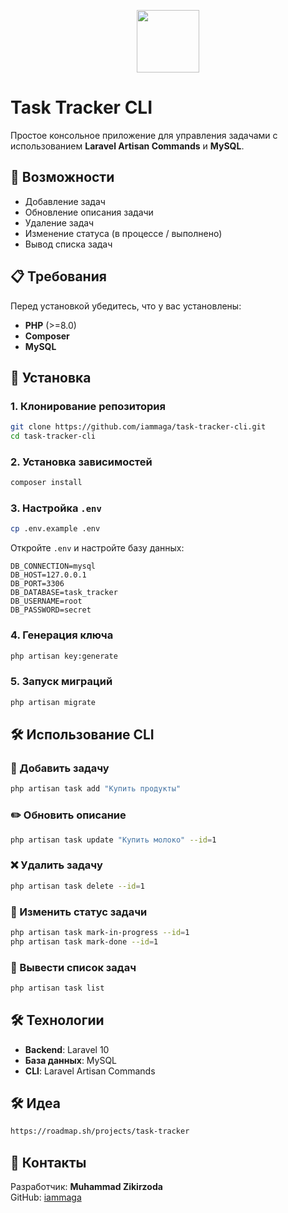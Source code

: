 <p align="center">
  <a href="https://laravel.com" target="_blank">
    <img src="https://icons.veryicon.com/png/o/business/terminal-project/task-management-26.png" width="100">
  </a>
</p>

# Task Tracker CLI

Простое консольное приложение для управления задачами с использованием **Laravel Artisan Commands** и **MySQL**.

## 🚀 Возможности
- Добавление задач
- Обновление описания задачи
- Удаление задач
- Изменение статуса (в процессе / выполнено)
- Вывод списка задач

## 📋 Требования
Перед установкой убедитесь, что у вас установлены:
- **PHP** (>=8.0)
- **Composer**
- **MySQL**

## 🔧 Установка
### 1. Клонирование репозитория
```bash
git clone https://github.com/iammaga/task-tracker-cli.git
cd task-tracker-cli
```

### 2. Установка зависимостей
```bash
composer install
```

### 3. Настройка `.env`
```bash
cp .env.example .env
```
Откройте `.env` и настройте базу данных:
```env
DB_CONNECTION=mysql
DB_HOST=127.0.0.1
DB_PORT=3306
DB_DATABASE=task_tracker
DB_USERNAME=root
DB_PASSWORD=secret
```

### 4. Генерация ключа
```bash
php artisan key:generate
```

### 5. Запуск миграций
```bash
php artisan migrate
```

## 🛠 Использование CLI

### 📌 Добавить задачу
```bash
php artisan task add "Купить продукты"
```

### ✏️ Обновить описание
```bash
php artisan task update "Купить молоко" --id=1
```

### ❌ Удалить задачу
```bash
php artisan task delete --id=1
```

### 🔄 Изменить статус задачи
```bash
php artisan task mark-in-progress --id=1
php artisan task mark-done --id=1
```

### 📜 Вывести список задач
```bash
php artisan task list
```

## 🛠 Технологии
- **Backend**: Laravel 10
- **База данных**: MySQL
- **CLI**: Laravel Artisan Commands

## 🛠 Идеа
```bash
https://roadmap.sh/projects/task-tracker
```

## 👤 Контакты
Разработчик: **Muhammad Zikirzoda**  
GitHub: [iammaga](https://github.com/iammaga/)


